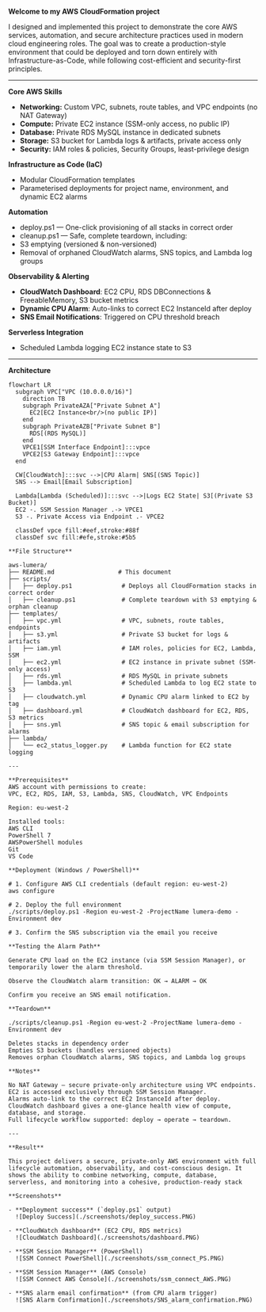 **Welcome to my AWS CloudFormation project**

I designed and implemented this project to demonstrate the core AWS services, automation, and secure architecture practices used in modern cloud engineering roles. The goal was to create a production-style environment that could be deployed and torn down entirely with Infrastructure-as-Code, while following cost-efficient and security-first principles.

---

**Core AWS Skills**
- **Networking:** Custom VPC, subnets, route tables, and VPC endpoints (no NAT Gateway)
- **Compute:** Private EC2 instance (SSM-only access, no public IP)
- **Database:** Private RDS MySQL instance in dedicated subnets
- **Storage:** S3 bucket for Lambda logs & artifacts, private access only
- **Security:** IAM roles & policies, Security Groups, least-privilege design

**Infrastructure as Code (IaC)**
- Modular CloudFormation templates
- Parameterised deployments for project name, environment, and dynamic EC2 alarms

**Automation**
- deploy.ps1 — One-click provisioning of all stacks in correct order
- cleanup.ps1 — Safe, complete teardown, including:
- S3 emptying (versioned & non-versioned)
- Removal of orphaned CloudWatch alarms, SNS topics, and Lambda log groups

**Observability & Alerting**
- **CloudWatch Dashboard**: EC2 CPU, RDS DBConnections & FreeableMemory, S3 bucket metrics
- **Dynamic CPU Alarm**: Auto-links to correct EC2 InstanceId after deploy
- **SNS Email Notifications**: Triggered on CPU threshold breach

**Serverless Integration**
- Scheduled Lambda logging EC2 instance state to S3

---

**Architecture**

```mermaid
flowchart LR
  subgraph VPC["VPC (10.0.0.0/16)"]
    direction TB
    subgraph PrivateAZA["Private Subnet A"]
      EC2[EC2 Instance<br/>(no public IP)]
    end
    subgraph PrivateAZB["Private Subnet B"]
      RDS[(RDS MySQL)]
    end
    VPCE1[SSM Interface Endpoint]:::vpce
    VPCE2[S3 Gateway Endpoint]:::vpce
  end

  CW[CloudWatch]:::svc -->|CPU Alarm| SNS[(SNS Topic)]
  SNS --> Email[Email Subscription]

  Lambda[Lambda (Scheduled)]:::svc -->|Logs EC2 State| S3[(Private S3 Bucket)]
  EC2 -. SSM Session Manager .-> VPCE1
  S3 -. Private Access via Endpoint .- VPCE2

  classDef vpce fill:#eef,stroke:#88f
  classDef svc fill:#efe,stroke:#5b5

**File Structure**

aws-lumera/
├── README.md                  # This document
├── scripts/
│   ├── deploy.ps1              # Deploys all CloudFormation stacks in correct order
│   ├── cleanup.ps1             # Complete teardown with S3 emptying & orphan cleanup
├── templates/
│   ├── vpc.yml                 # VPC, subnets, route tables, endpoints
│   ├── s3.yml                  # Private S3 bucket for logs & artifacts
│   ├── iam.yml                 # IAM roles, policies for EC2, Lambda, SSM
│   ├── ec2.yml                 # EC2 instance in private subnet (SSM-only access)
│   ├── rds.yml                 # RDS MySQL in private subnets
│   ├── lambda.yml              # Scheduled Lambda to log EC2 state to S3
│   ├── cloudwatch.yml          # Dynamic CPU alarm linked to EC2 by tag
│   ├── dashboard.yml           # CloudWatch dashboard for EC2, RDS, S3 metrics
│   ├── sns.yml                 # SNS topic & email subscription for alarms
├── lambda/
│   └── ec2_status_logger.py    # Lambda function for EC2 state logging

---

**Prerequisites**
AWS account with permissions to create:
VPC, EC2, RDS, IAM, S3, Lambda, SNS, CloudWatch, VPC Endpoints

Region: eu-west-2

Installed tools:
AWS CLI
PowerShell 7
AWSPowerShell modules
Git
VS Code

**Deployment (Windows / PowerShell)**

# 1. Configure AWS CLI credentials (default region: eu-west-2)
aws configure

# 2. Deploy the full environment
./scripts/deploy.ps1 -Region eu-west-2 -ProjectName lumera-demo -Environment dev

# 3. Confirm the SNS subscription via the email you receive

**Testing the Alarm Path**

Generate CPU load on the EC2 instance (via SSM Session Manager), or temporarily lower the alarm threshold.

Observe the CloudWatch alarm transition: OK → ALARM → OK

Confirm you receive an SNS email notification.

**Teardown**

./scripts/cleanup.ps1 -Region eu-west-2 -ProjectName lumera-demo -Environment dev

Deletes stacks in dependency order
Empties S3 buckets (handles versioned objects)
Removes orphan CloudWatch alarms, SNS topics, and Lambda log groups

**Notes**

No NAT Gateway — secure private-only architecture using VPC endpoints.
EC2 is accessed exclusively through SSM Session Manager.
Alarms auto-link to the correct EC2 InstanceId after deploy.
CloudWatch dashboard gives a one-glance health view of compute, database, and storage.
Full lifecycle workflow supported: deploy → operate → teardown.

---

**Result**

This project delivers a secure, private-only AWS environment with full lifecycle automation, observability, and cost-conscious design. It shows the ability to combine networking, compute, database, serverless, and monitoring into a cohesive, production-ready stack

**Screenshots**

- **Deployment success** (`deploy.ps1` output)  
  ![Deploy Success](./screenshots/deploy_success.PNG)

- **CloudWatch dashboard** (EC2 CPU, RDS metrics)  
  ![CloudWatch Dashboard](./screenshots/dashboard.PNG)

- **SSM Session Manager** (PowerShell)  
  ![SSM Connect PowerShell](./screenshots/ssm_connect_PS.PNG)

- **SSM Session Manager** (AWS Console)  
  ![SSM Connect AWS Console](./screenshots/ssm_connect_AWS.PNG)

- **SNS alarm email confirmation** (from CPU alarm trigger)  
  ![SNS Alarm Confirmation](./screenshots/SNS_alarm_confirmation.PNG)

